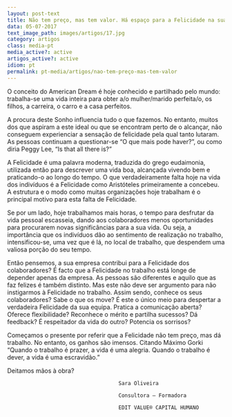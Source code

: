 ```yaml
---
layout: post-text
title: Não tem preço, mas tem valor. Há espaço para a Felicidade na sua empresa?
data: 05-07-2017
text_image_path: images/artigos/17.jpg
category: artigos
class: media-pt
media_active?: active
artigos_active?: active
idiom: pt
permalink: pt-media/artigos/nao-tem-preço-mas-tem-valor
---  
```


O conceito do American Dream é hoje conhecido e partilhado pelo mundo: trabalha-se uma vida inteira para obter a/o mulher/marido perfeita/o, os filhos, a carreira, o carro e a casa perfeitos.

A procura deste Sonho influencia tudo o que fazemos. No entanto, muitos dos que aspiram a este ideal ou que se encontram perto de o alcançar, não conseguem experienciar a sensação de felicidade pela qual tanto lutaram. As pessoas continuam a questionar-se “O que mais pode haver?”, ou como diria Peggy Lee, “Is that all there is?”

A Felicidade é uma palavra moderna, traduzida do grego eudaimonia, utilizada então para descrever uma vida boa, alcançada vivendo bem e praticando-o ao longo do tempo. O que verdadeiramente falta hoje na vida dos indivíduos é a Felicidade como Aristóteles primeiramente a concebeu. A estrutura e o modo como muitas organizações hoje trabalham é o principal motivo para esta falta de Felicidade.

Se por um lado, hoje trabalhamos mais horas, o tempo para desfrutar da vida pessoal escasseia, dando aos colaboradores menos oportunidades para procurarem novas significâncias para a sua vida. Ou seja, a importância que os indivíduos dão ao sentimento de realização no trabalho, intensificou-se, uma vez que é lá, no local de trabalho, que despendem uma valiosa porção do seu tempo.

Então pensemos, a sua empresa contribui para a Felicidade dos colaboradores? É facto que a Felicidade no trabalho está longe de depender apenas da empresa. As pessoas são diferentes e aquilo que as faz felizes é também distinto. Mas este não deve ser argumento para não instigarmos à Felicidade no trabalho. Assim sendo, conhece os seus colaboradores? Sabe o que os move? É este o único meio para despertar a verdadeira Felicidade da sua equipa. Pratica a comunicação aberta? Oferece flexibilidade? Reconhece o mérito e partilha sucessos? Dá feedback? É respeitador da vida do outro? Potencia os sorrisos?

Começamos o presente por referir que a Felicidade não tem preço, mas dá trabalho. No entanto, os ganhos são imensos. Citando Máximo Gorki “Quando o trabalho é prazer, a vida é uma alegria. Quando o trabalho é dever, a vida é uma escravidão.”

Deitamos mãos à obra?

 

                                        Sara Oliveira

                                        Consultora – Formadora

                                        EDIT VALUE® CAPITAL HUMANO
